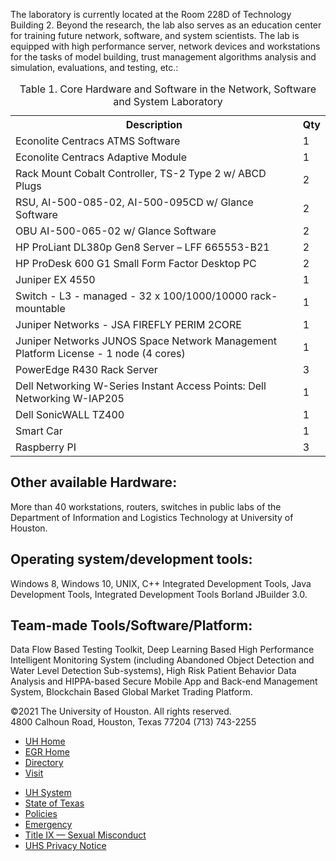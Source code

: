 <html>
<body>
<p>The laboratory is currently located at the Room 228D of Technology Building 2. Beyond the research, the lab also serves as an education center for training future network, software, and system scientists. The lab is equipped with high performance server, network devices and workstations for the tasks of model building, trust management algorithms analysis and simulation, evaluations, and testing, etc.:<p>
<table style="width:100%">
  <caption>Table 1. Core Hardware and Software in the Network, Software and System Laboratory</caption>
  <tr>
    <th>Description</th>
    <th>Qty</th>
  </tr>
  <tr>
    <td>Econolite Centracs ATMS Software</td>
    <td>1</td>
  </tr>
  <tr>
    <td>Econolite Centracs Adaptive Module</td>
    <td>1</td>
  </tr>
    <tr>
    <td>Rack Mount Cobalt Controller, TS-2 Type 2 w/ ABCD Plugs</td>
    <td>2</td>
  </tr>
    <tr>
    <td>RSU, AI-500-085-02, AI-500-095CD w/ Glance Software</td>
    <td>2</td>
  </tr>
    <tr>
    <td>OBU AI-500-065-02 w/ Glance Software</td>
    <td>2</td>
  </tr>
    <tr>
    <td>HP ProLiant DL380p Gen8 Server – LFF 665553-B21</td>
    <td>2</td>
  </tr>
    <tr>
    <td>HP ProDesk 600 G1 Small Form Factor Desktop PC</td>
    <td>2</td>
  </tr>
    <tr>
    <td>Juniper EX 4550</td>
    <td>1</td>
  </tr>
    <tr>
    <td>Switch - L3 - managed - 32 x 100/1000/10000 rack-mountable</td>
    <td>1</td>
  </tr>
    <tr>
    <td>Juniper Networks - JSA FIREFLY PERIM 2CORE</td>
    <td>1</td>
  </tr>
    <tr>
    <td>Juniper Networks JUNOS Space Network Management Platform License - 1 node (4 cores)</td>
    <td>1</td>
  </tr>
    <tr>
    <td>PowerEdge R430 Rack Server</td>
    <td>3</td>
  </tr>
    <tr>
    <td>Dell Networking W-Series Instant Access Points: Dell Networking W-IAP205</td>
    <td>1</td>
  </tr>
    <tr>
    <td>Dell SonicWALL TZ400</td>
    <td>1</td>
  </tr>
    <tr>
    <td>Smart Car</td>
    <td>1</td>
  </tr>
      <tr>
    <td>Raspberry PI</td>
    <td>3</td>
  </tr>
</table>

<h2>Other available Hardware: </h2>
<p>More than 40 workstations, routers, switches in public labs of the Department of Information and Logistics Technology at University of Houston.</p>
<h2>Operating system/development tools: </h2>
<p>Windows 8, Windows 10, UNIX, C++ Integrated Development Tools, Java Development Tools, Integrated Development Tools Borland JBuilder 3.0.</p>
<h2>Team-made Tools/Software/Platform: </h2>
<p>Data  Flow  Based  Testing  Toolkit, Deep Learning Based High Performance Intelligent Monitoring System (including Abandoned Object Detection and Water Level Detection Sub-systems), High Risk Patient Behavior Data Analysis and HIPPA-based Secure Mobile App and Back-end Management System, Blockchain Based Global Market Trading Platform.  </p>

<!-- Footer section  -->
<footer id="footer-wrap">
	<div id="footer-content">
		<div id="address">
			&copy;2021 The University of Houston. All rights reserved.<br />
			4800 Calhoun Road, Houston, Texas 77204 (713) 743-2255</div>
		<ul id="policy-navigation">
			<li class="first">
				<a href="http://www.uh.edu/" target="_blank">UH Home</a></li>
			<li>
				<a href="http://www.egr.uh.edu/" target="_blank">EGR Home</a></li>
			<li>
				<a href="http://www.uh.edu/search/directory/" target="_blank">Directory</a></li>
			<li>
				<a href="http://www.uh.edu/visit/index" target="_blank">Visit</a></li>
		</ul>
        <ul>
			<li class="first">
				<a href="http://www.uhsystem.edu/" target="_blank">UH System</a></li>
			<li>
				<a href="http://www.texas.gov" target="_blank">State of Texas</a></li>
			<li>
				<a href="http://www.uh.edu/policies/" target="_blank">Policies</a></li>
			<li>
				<a href="http://www.uh.edu/emergency/" target="_blank">Emergency</a></li>
			<li>
				<a href="http://www.uh.edu/equal-opportunity/titleIX-sexual-misconduct/" target="_blank" title="Title IX — Sexual Misconduct">Title IX &mdash; Sexual Misconduct</a></li>
			<li>
				<a href="http://www.uhsystem.edu/privacy-notice/" target="_blank" title="UHS Privacy Notice">UHS Privacy Notice</a></li>
		</ul>
	</div>
    <p>&nbsp;</p>
</footer>
